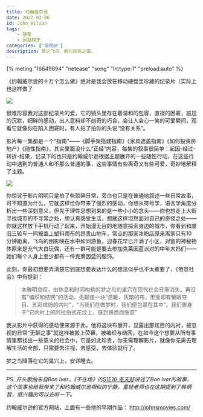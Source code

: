 ```yaml
---
title: 约翰威尔逊
date: 2022-03-06 
id: John_Wilson
tags:  
    - 随笔
    - 闲敲棋子
categories: ['现视研']
description: 梦之飞鸟，孵化经验之蛋。
---
```

{% meting "16649894" "netease" "song" "lrctype:1" "preload:auto" %}

《约翰威尔逊的十万个怎么做》绝对是我会放在移动硬盘里珍藏的纪录片（实际上也这样做了

<img src="https://upload.wikimedia.org/wikipedia/en/5/56/How_To_with_John_Wilson.jpg" zoom="50%">

很难形容我对这部纪录片的爱，它的镜头里存在着温和的包容，直视的困窘，尴尬的沉默，细碎的感动，出人意料却不刻奇的巧合，会让人会心一笑的可爱瞬间，观看它就像你在陷入困窘时，有人拍了拍你的头说“没有关系”。

影片每一集都是一个“指南”——《脚手架搭建指南》《家具遮盖指南》《如何投资房地产》《随性指南》，其实里面没什么“正经”内容，每集的叙事很简单：起因-经过-转折-结果，记录下的也只是约翰威尔逊根据主题展开的一些随性行动，在这些行动中遇到的普通人和不那么普通的事，这些事情有些离奇又有些可爱，奇妙地解释了主题。

<img src="https://s3.bmp.ovh/imgs/2022/03/f22e43388de40bc0.jpg" zoom="50%">


你惊诧于影片明明只是拍了些琐碎日常，旁白也只是在普通地叙述一些日常故事，可不知道为什么，它就这样给你带来了强烈的感动，你想从符号学，语言学角度分析出一些深刻意义，但先于理性思想到来的是一些小小的念头——你也想走上大街寻找城市的不寻常之处，想认真感受生活，想就这样坦然面对自己的奇怪之处——你就这样放下手机行动了起来，开始漫无目的地随意探索身边的城市，你看到和废旧三轮车一同被盖上塑料雨布的昂贵山地车，常点的那家冰粉店原来离家只有10分钟距离，飞鸟的倒影映在水中如同游鱼，迎春花早已开满了小区，对窗的神秘物体原来是充气大白玩偶，还有一群可能是要去参加克莱因蓝派对的中年大妈们——她们每个人身上至少都有一件克莱因蓝的服饰。

此刻，你最初想要弄清楚它到底想要表达什么的想法似乎也不太重要了，《倦怠社会》中有提到：

> 本雅明哀叹，由休息和时间构筑的梦之鸟的巢穴在现代社会日渐消失。再没有“编织和结网”的活动。无聊是一块“温暖、灰暗的布，里面却有耀眼夺目、五彩缤纷的内衬”，“当我们在做梦时，我们便包裹在其中”。我们置身于“它内衬上的阿拉伯式花纹上，感到熟悉而惬意”

我从影片中获得的感动便来源于此，他将这块布展开，显露出那炫目的内衬，被忽视的日常“无聊之事”就这样被搬上荧幕，被编织与结网，在如今这个想要从所有事情里都找出一些意义的社会中，它是如此珍贵，你无需理解影片，就像你无需去理解生活的全部，只需要去注视、去感受，去体验就行了。

梦之鸟降落在它的巢穴上，安详睡去。

----
*PS. 开头歌曲来自Bon Iver，《不在场》的[S1E10 冬天好](https://buzaichang.xyz/episodes/Bon-Iver)讲述了Bon Iver的故事，这个故事也给我带来了和约翰威尔逊相似的宁静，重轻老师也在这期提到了韩炳哲，感兴趣的可以去听一下。*

约翰威尔逊的官方网站，上面有一些他的早期作品： http://johnsmovies.com/
